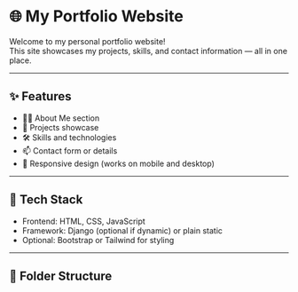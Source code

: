 # 🌐 My Portfolio Website

Welcome to my personal portfolio website!  
This site showcases my projects, skills, and contact information — all in one place.

---

## ✨ Features

- 🧑‍💻 About Me section
- 💼 Projects showcase
- 🛠️ Skills and technologies
- 📫 Contact form or details
- 🌙 Responsive design (works on mobile and desktop)

---

## 🚀 Tech Stack

- Frontend: HTML, CSS, JavaScript  
- Framework: Django (optional if dynamic) or plain static
- Optional: Bootstrap or Tailwind for styling

---

## 📁 Folder Structure

